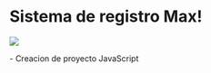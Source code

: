 <h1> Sistema de registro Max! </h1>
<p align="left">
<img src="https://img.shields.io/badge/STATUS-EN%20DESAROLLO-green">
</p>
- Creacion de proyecto JavaScript
